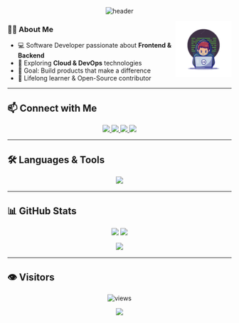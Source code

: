 <!-- HEADER IMAGE -->
<p align="center">
  <img src="https://capsule-render.vercel.app/api?type=waving&color=0:4F46E5,100:9333EA&height=200&section=header&text=Hi%20I'm%20Abdallah%20👋&fontSize=40&fontColor=FFFFFF&animation=fadeIn" alt="header"/>
</p>

<!-- ABOUT ME -->
<p align="center">
  <img align="right" src="https://raw.githubusercontent.com/mohamedelkashef15/mohamedelkashef15/main/github-profile.png" width="25%" alt="profile">
</p>

### 👨‍💻 About Me
- 💻 Software Developer passionate about **Frontend & Backend**  
- 🚀 Exploring **Cloud & DevOps** technologies  
- 🎯 Goal: Build products that make a difference  
- 🌱 Lifelong learner & Open-Source contributor  

---

## 📫 Connect with Me
<p align="center">
  <a href="https://facebook.com/AbdallahThyab1">
    <img src="https://img.shields.io/badge/Facebook-1877F2?style=for-the-badge&logo=facebook&logoColor=white"/>
  </a>
  <a href="https://linkedin.com/in/AbdallahThyab1">
    <img src="https://img.shields.io/badge/LinkedIn-0A66C2?style=for-the-badge&logo=linkedin&logoColor=white"/>
  </a>
  <a href="https://instagram.com/AbdallahThyab1">
    <img src="https://img.shields.io/badge/Instagram-E4405F?style=for-the-badge&logo=instagram&logoColor=white"/>
  </a>
  <a href="https://youtube.com/@AbdallahThyab1">
    <img src="https://img.shields.io/badge/YouTube-FF0000?style=for-the-badge&logo=youtube&logoColor=white"/>
  </a>
</p>

---
## 🛠️ Languages & Tools

<p align="center">
  <img src="https://skillicons.dev/icons?i=cpp,java,html,css,js,mysql,git,github,vscode,figma" height="50" />
</p>
<hr>

## 📊 GitHub Stats
<p align="center">
  <img src="https://github-readme-stats.vercel.app/api?username=AbdallahThyab1&show_icons=true&theme=tokyonight&hide_border=true" height="165"/>
  <img src="https://streak-stats.demolab.com?user=AbdallahThyab1&theme=tokyonight&hide_border=true" height="165"/>
</p>

<p align="center">
  <img src="https://github-readme-stats.vercel.app/api/top-langs/?username=AbdallahThyab1&layout=compact&theme=tokyonight&hide_border=true"/>
</p>

---



## 👁️ Visitors
<p align="center">
  <img src="https://komarev.com/ghpvc/?username=AbdallahThyab1&style=flat-square&color=blueviolet" alt="views"/>
</p>

<p align="center">
  <img src="https://capsule-render.vercel.app/api?type=waving&color=0:9333EA,100:4F46E5&height=100&section=footer"/>
</p>
